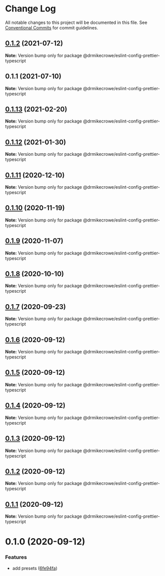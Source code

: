 # Change Log

All notable changes to this project will be documented in this file.
See [Conventional Commits](https://conventionalcommits.org) for commit guidelines.

## [0.1.2](https://github.com/drmikecrowe/configs/compare/@drmikecrowe/eslint-config-prettier-typescript@0.1.1...@drmikecrowe/eslint-config-prettier-typescript@0.1.2) (2021-07-12)

**Note:** Version bump only for package @drmikecrowe/eslint-config-prettier-typescript





## 0.1.1 (2021-07-10)

**Note:** Version bump only for package @drmikecrowe/eslint-config-prettier-typescript





## [0.1.13](https://github.com/drmikecrowe/configs/compare/@drmikecrowe/eslint-config-prettier-typescript@0.1.12...@drmikecrowe/eslint-config-prettier-typescript@0.1.13) (2021-02-20)

**Note:** Version bump only for package @drmikecrowe/eslint-config-prettier-typescript

## [0.1.12](https://github.com/drmikecrowe/configs/compare/@drmikecrowe/eslint-config-prettier-typescript@0.1.11...@drmikecrowe/eslint-config-prettier-typescript@0.1.12) (2021-01-30)

**Note:** Version bump only for package @drmikecrowe/eslint-config-prettier-typescript

## [0.1.11](https://github.com/drmikecrowe/configs/compare/@drmikecrowe/eslint-config-prettier-typescript@0.1.10...@drmikecrowe/eslint-config-prettier-typescript@0.1.11) (2020-12-10)

**Note:** Version bump only for package @drmikecrowe/eslint-config-prettier-typescript

## [0.1.10](https://github.com/drmikecrowe/configs/compare/@drmikecrowe/eslint-config-prettier-typescript@0.1.9...@drmikecrowe/eslint-config-prettier-typescript@0.1.10) (2020-11-19)

**Note:** Version bump only for package @drmikecrowe/eslint-config-prettier-typescript

## [0.1.9](https://github.com/drmikecrowe/configs/compare/@drmikecrowe/eslint-config-prettier-typescript@0.1.8...@drmikecrowe/eslint-config-prettier-typescript@0.1.9) (2020-11-07)

**Note:** Version bump only for package @drmikecrowe/eslint-config-prettier-typescript

## [0.1.8](https://github.com/drmikecrowe/configs/compare/@drmikecrowe/eslint-config-prettier-typescript@0.1.7...@drmikecrowe/eslint-config-prettier-typescript@0.1.8) (2020-10-10)

**Note:** Version bump only for package @drmikecrowe/eslint-config-prettier-typescript

## [0.1.7](https://github.com/drmikecrowe/configs/compare/@drmikecrowe/eslint-config-prettier-typescript@0.1.6...@drmikecrowe/eslint-config-prettier-typescript@0.1.7) (2020-09-23)

**Note:** Version bump only for package @drmikecrowe/eslint-config-prettier-typescript

## [0.1.6](https://github.com/drmikecrowe/configs/compare/@drmikecrowe/eslint-config-prettier-typescript@0.1.5...@drmikecrowe/eslint-config-prettier-typescript@0.1.6) (2020-09-12)

**Note:** Version bump only for package @drmikecrowe/eslint-config-prettier-typescript

## [0.1.5](https://github.com/drmikecrowe/configs/compare/@drmikecrowe/eslint-config-prettier-typescript@0.1.4...@drmikecrowe/eslint-config-prettier-typescript@0.1.5) (2020-09-12)

**Note:** Version bump only for package @drmikecrowe/eslint-config-prettier-typescript

## [0.1.4](https://github.com/drmikecrowe/configs/compare/@drmikecrowe/eslint-config-prettier-typescript@0.1.3...@drmikecrowe/eslint-config-prettier-typescript@0.1.4) (2020-09-12)

**Note:** Version bump only for package @drmikecrowe/eslint-config-prettier-typescript

## [0.1.3](https://github.com/drmikecrowe/configs/compare/@drmikecrowe/eslint-config-prettier-typescript@0.1.2...@drmikecrowe/eslint-config-prettier-typescript@0.1.3) (2020-09-12)

**Note:** Version bump only for package @drmikecrowe/eslint-config-prettier-typescript

## [0.1.2](https://github.com/drmikecrowe/configs/compare/@drmikecrowe/eslint-config-prettier-typescript@0.1.1...@drmikecrowe/eslint-config-prettier-typescript@0.1.2) (2020-09-12)

**Note:** Version bump only for package @drmikecrowe/eslint-config-prettier-typescript

## [0.1.1](https://github.com/drmikecrowe/configs/compare/@drmikecrowe/eslint-config-prettier-typescript@0.1.0...@drmikecrowe/eslint-config-prettier-typescript@0.1.1) (2020-09-12)

**Note:** Version bump only for package @drmikecrowe/eslint-config-prettier-typescript

# 0.1.0 (2020-09-12)

### Features

-   add presets ([6fe94fa](https://github.com/drmikecrowe/configs/commit/6fe94fae4ed9d80b18833c9e5a3f51f710ebda43))
